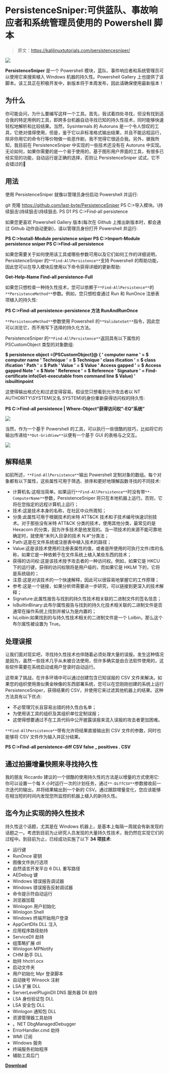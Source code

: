 # PersistenceSniper:可供蓝队、事故响应者和系统管理员使用的 Powershell 脚本

> 原文：<https://kalilinuxtutorials.com/persistencesniper/>

[![](img/2cb3776e81da2350b0b1fd1431066e75.png)](https://blogger.googleusercontent.com/img/b/R29vZ2xl/AVvXsEg8797DFm_KmnUmY2UpVzrTfqZmjWH90J9yAsqQ6jTeJEqG6OLboh3x4qLRiQ0_LemifubbOZR6FEExlUPIDw2gDJhRTweNbXuT3RVquCJONqFj-b8vSFpDvc8nhNF71EijnKW3A5heG-OyGGrPB4srZpUc-V7px7oqAxmggQ9q16pgBsBw8Xp-5mhz/s728/68747470733a2f2f626c6f672e6e6f74736f2e70726f2f696d672f70657273697374656e6365736e69706572322e706e67%20(1)%20(3).png)

**PersistenceSniper** 是一个 Powershell 模块，蓝队、事件响应者和系统管理员可以使用它来搜索植入 Windows 机器的持久性。Powershell Gallery 上也提供了该脚本。该工具正在积极开发中，新版本将于本周发布，因此请确保使用最新版本！

## 为什么

你可能会问，为什么要编写这样一个工具。首先，我试着四处寻找，但没有找到适合我的特定用例的工具，即跨多台机器自动寻找已知的持久性技术，同时能够快速轻松地解析和比较结果。当然，Sysinternals 的 Autoruns 是一个令人惊叹的工具，它绝对值得使用，但是，鉴于它以非标准格式输出结果，并且不能远程运行，除非你用它的命令行等价物做一些恶作剧，我不觉得它很适合我。另外，据我所知，我目前在 PersistenceSniper 中实现的一些技术还没有在 Autoruns 中实现。无论如何，如果你需要的是一个易于使用的，基于图形用户界面的工具，有很多已经实现的功能，自动运行是正确的选择，否则让 PersistenceSniper 试试，它不会错过的🙂

## 用法

使用 PersistenceSniper 就像以管理员身份启动 Powershell 并运行:

git 克隆 https://github.com/last-byte/PersistenceSniper
PS C:>导入模块。\持续狙击\持续狙击\持续狙击. PS D1
PS C:>Find-all persistence

如果您更喜欢 Powershell Gallery 版本(每次在 Github 上推出新版本时，都会通过 Github 动作自动更新)，请以管理员身份打开 Powershell 并运行:

**PS C:>Install-Module persistence sniper
PS C:>Import-Module persistence sniper
PS C:>Find-all persistence**

如果您需要关于如何使用该工具或哪些参数可用以及它们如何工作的详细说明，PersistenceSniper 的`**Find-AllPersistence**`支持 Powershell 的帮助功能，因此您可以在导入模块后使用以下命令获得详细的更新帮助:

**Get-Help-Name Find-all persistence-Full**

如果您只想检查一种持久性技术，您可以依赖于`**Find-AllPersistence**`的`**PersistenceMethod**`参数。例如，您只想检查通过 Run 和 RunOnce 注册表项植入的持久性:

**PS C:>Find-all persistence-persistence 方法 RunAndRunOnce**

`**PersistenceMethod**`参数使用 Powershell 的`**ValidateSet**`指令，因此您可以浏览它，而不用写下选择的持久化方法。

PersistenceSniper 的`**Find-AllPersistence**`返回具有以下属性的 PSCustomObject 类型的对象数组:

**$ persistence object =[PSCustomObject]@ {
' computer name ' = $ computer name
' Technique ' = $ Technique
' class ification ' = $ class ification
' Path ' = $ Path
' Value ' = $ Value
' Access gapped ' = $ Access gapped
Note ' = $ Note
' Reference ' = $ Reference
' Signature ' = Find-certificate info(Get-executable from command line $ Value)
' isbuiltinpoint**

这使得输出格式化和过滤变得容易。假设您只想看到允许攻击者以 NT AUTHORITY\SYSTEM(又名 SYSTEM)的身份重新获得访问权的持久性:

**PS C:>Find-all persistence | Where-Object“获得访问权”-EQ“系统”**

![](img/9f353adb9caabb404687979f61adb400.png)

当然，作为一个基于 Powershell 的工具，可以执行一些很酷的技巧，比如将它的输出传递给`**Out-GridView**`以便有一个基于 GUI 的表格与之交互。

![](img/515f07382fb8acf5841ae2365e25815b.png)

## 解释结果

如前所述，`**Find-AllPersistence**`输出 Powershell 定制对象的数组。每个对象都有以下属性，这些属性可用于筛选、排序和更好地理解函数寻找的不同技术:

*   计算机名:这相当简单。如果运行`**Find-AllPersistence**`时没有带`**-ComputerName**`参数，PersistenceSniper 将只在本地机器上运行。否则，它将在您指定的远程计算机上运行；
*   技术:这是技术本身的名称，在社区中众所周知；
*   分类:此属性可用于根据技术的米特 ATT&CK 技术和子技术编号快速识别技术。对于那些没有米特 ATT&CK 分类的技术，使用其他分类，最常见的是 Hexacorn 的分类，因为许多技术是他发现的。当一项技术的来源不能可靠地确定时，就使用“未列入目录的技术 N.#”分类法；
*   Path:这是在文件系统或注册表中植入技术的路径；
*   Value:这是该技术使用的注册表属性的值，或者是所使用的可执行文件/库的名称，如果它是一种依赖于在文件系统上植入某些东西的技术；
*   获得的访问权:这是该技术授予攻击者的一种访问权。例如，如果它是 HKCU 下的运行键，获得的访问权限将是用户级的，而如果它是 HKLM 下的，它将是系统级的；
*   注意:这是对该技术的一个快速解释，因此可以很容易地掌握它的工作原理；
*   参考:这是一个链接，如果分析师需要进一步研究，可以链接到更深入的技术解释；
*   Signature:此属性报告与找到的持久性技术相关联的二进制文件的签名信息；
*   IsBuiltinBinary:此布尔属性报告与找到的持久化技术相关联的二进制文件是否通常在操作系统上找到并被认为是内置的；
*   IsLolbin:如果找到的与持久性技术相关的二进制文件是一个 Lolbin，那么这个布尔属性被设置为 True。

## 处理误报

让我们面对现实吧，寻找持久性技术也伴随着必须处理大量的误报。发生这种情况是因为，虽然一些技术几乎从未被合法使用，但许多确实是由合法软件使用的，这些软件需要在系统启动或用户登录时自动运行。

这带来了挑战，在许多环境中可以通过创建包含已知误报的 CSV 文件来解决。如果您的组织使用类似黄金映像的东西部署系统，您可以在您刚刚创建的系统上运行 PersistenceSniper，获得结果的 CSV，并使用它来过滤其他机器上的结果。这种方法具有以下优点:

*   不必管理冗长且容易出错的持久性白名单；
*   为使用该工具的组织及其组织单位定制误报；
*   这使得想要通过不在工具代码中公开披露误报来混入误报的攻击者更加困难。

`**Find-AllPersistence**`带有允许将结果直接输出到 CSV 文件的参数，同时也能够将 CSV 文件作为输入并区分结果。

**PS C:>Find-all persistence-diff CSV false _ positives . CSV**

## 通过拍摄增量快照来寻找持久性

我的朋友 Riccardo 建议的一个很酷的使用持久性的方法是以增量的方式使用它:你可以设置一个每 X 小时运行一次的计划任务，通过`**-DiffCSV**`参数接收前一次迭代的输出，并将结果输出到一个新的 CSV。通过跟踪增量变化，您应该能够在相当短的时间内发现您所监控的机器上植入的新持久性。

## 迄今为止实现的持久性技术

持久性这个话题，尤其是在 Windows 机器上，是基本上每隔一周就会有新发现的话题之一。考虑到目前为止研究人员发现的大量持久性技术，我仍然在实现它们的过程中。到目前为止，已经成功实施了以下 **34 项技术**:

*   运行键
*   RunOnce 密钥
*   图像文件执行选项
*   自然语言开发平台 6 DLL 重写路径
*   AEDebug 键
*   Windows 错误报告调试器
*   Windows 错误报告反射调试器
*   命令提示符自动运行
*   浏览器加载
*   Winlogon 用户初始化
*   Winlogon Shell
*   Windows 终端开始用户登录
*   AppCertDlls DLL 注入
*   应用程序路径劫持
*   ServiceDll 劫持
*   组策略扩展 dll
*   Winlogon MPNotify
*   CHM 助手 DLL
*   劫持 hhctrl.ocx
*   启动文件夹
*   用户初始化 Mpr 登录脚本
*   自动拨号 Winsock 注射
*   LSA 扩展 DLL
*   ServerLevelPluginDll DNS 服务器 Dll 劫持
*   LSA 身份验证包 DLL
*   LSA 安全包 DLL
*   Winlogon 通知包 DLL
*   资源管理器工具劫持
*   。NET DbgManagedDebugger
*   ErrorHandler.cmd 劫持
*   WMI 订阅
*   Windows 服务
*   终端服务初始程序
*   辅助工具后门

[**Download**](https://github.com/last-byte/PersistenceSniper)